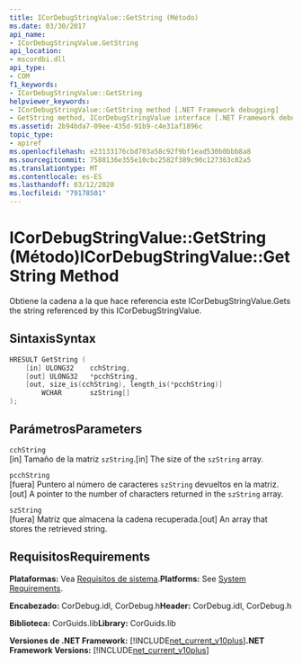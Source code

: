 ```yaml
---
title: ICorDebugStringValue::GetString (Método)
ms.date: 03/30/2017
api_name:
- ICorDebugStringValue.GetString
api_location:
- mscordbi.dll
api_type:
- COM
f1_keywords:
- ICorDebugStringValue::GetString
helpviewer_keywords:
- ICorDebugStringValue::GetString method [.NET Framework debugging]
- GetString method, ICorDebugStringValue interface [.NET Framework debugging]
ms.assetid: 2b94bda7-09ee-435d-91b9-c4e31af1896c
topic_type:
- apiref
ms.openlocfilehash: e23133176cbd703a58c92f9bf1ead530b0bbb8a8
ms.sourcegitcommit: 7588136e355e10cbc2582f389c90c127363c02a5
ms.translationtype: MT
ms.contentlocale: es-ES
ms.lasthandoff: 03/12/2020
ms.locfileid: "79178501"
---
```

# <a name="icordebugstringvaluegetstring-method"></a><span data-ttu-id="5ddea-102">ICorDebugStringValue::GetString (Método)</span><span class="sxs-lookup"><span data-stu-id="5ddea-102">ICorDebugStringValue::GetString Method</span></span>
<span data-ttu-id="5ddea-103">Obtiene la cadena a la que hace referencia este ICorDebugStringValue.</span><span class="sxs-lookup"><span data-stu-id="5ddea-103">Gets the string referenced by this ICorDebugStringValue.</span></span>  
  
## <a name="syntax"></a><span data-ttu-id="5ddea-104">Sintaxis</span><span class="sxs-lookup"><span data-stu-id="5ddea-104">Syntax</span></span>  
  
```cpp  
HRESULT GetString (  
    [in] ULONG32    cchString,  
    [out] ULONG32   *pcchString,  
    [out, size_is(cchString), length_is(*pcchString)]
        WCHAR       szString[]  
);  
```  
  
## <a name="parameters"></a><span data-ttu-id="5ddea-105">Parámetros</span><span class="sxs-lookup"><span data-stu-id="5ddea-105">Parameters</span></span>  
 `cchString`  
 <span data-ttu-id="5ddea-106">[in] Tamaño de la matriz `szString`.</span><span class="sxs-lookup"><span data-stu-id="5ddea-106">[in] The size of the `szString` array.</span></span>  
  
 `pcchString`  
 <span data-ttu-id="5ddea-107">[fuera] Puntero al número de caracteres `szString` devueltos en la matriz.</span><span class="sxs-lookup"><span data-stu-id="5ddea-107">[out] A pointer to the number of characters returned in the `szString` array.</span></span>  
  
 `szString`  
 <span data-ttu-id="5ddea-108">[fuera] Matriz que almacena la cadena recuperada.</span><span class="sxs-lookup"><span data-stu-id="5ddea-108">[out] An array that stores the retrieved string.</span></span>  
  
## <a name="requirements"></a><span data-ttu-id="5ddea-109">Requisitos</span><span class="sxs-lookup"><span data-stu-id="5ddea-109">Requirements</span></span>  
 <span data-ttu-id="5ddea-110">**Plataformas:** Vea [Requisitos de sistema](../../../../docs/framework/get-started/system-requirements.md).</span><span class="sxs-lookup"><span data-stu-id="5ddea-110">**Platforms:** See [System Requirements](../../../../docs/framework/get-started/system-requirements.md).</span></span>  
  
 <span data-ttu-id="5ddea-111">**Encabezado:** CorDebug.idl, CorDebug.h</span><span class="sxs-lookup"><span data-stu-id="5ddea-111">**Header:** CorDebug.idl, CorDebug.h</span></span>  
  
 <span data-ttu-id="5ddea-112">**Biblioteca:** CorGuids.lib</span><span class="sxs-lookup"><span data-stu-id="5ddea-112">**Library:** CorGuids.lib</span></span>  
  
 <span data-ttu-id="5ddea-113">**Versiones de .NET Framework:** [!INCLUDE[net_current_v10plus](../../../../includes/net-current-v10plus-md.md)]</span><span class="sxs-lookup"><span data-stu-id="5ddea-113">**.NET Framework Versions:** [!INCLUDE[net_current_v10plus](../../../../includes/net-current-v10plus-md.md)]</span></span>
